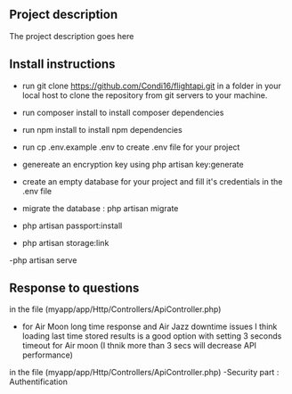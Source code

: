 ## Project description

The project description goes here

## Install instructions

- run git clone https://github.com/Condi16/flightapi.git in a folder in your local host to clone the repository from git servers to your machine.

- run composer install to install composer dependencies

- run npm install to install npm dependencies

- run cp .env.example .env to create .env file for your project

- genereate an encryption key using php artisan key:generate

- create an empty database for your project and fill it's credentials in the .env file

- migrate the database : php artisan migrate

- php artisan passport:install

- php artisan storage:link 

-php artisan serve

## Response to questions

in the file (myapp/app/Http/Controllers/ApiController.php)
- for Air Moon long time response and Air Jazz downtime issues I think loading last time stored results is a good option with setting 3 seconds timeout for Air moon (I thnik more than 3 secs will decrease API performance)

in the file (myapp/app/Http/Controllers/ApiController.php)
-Security part : Authentification   

